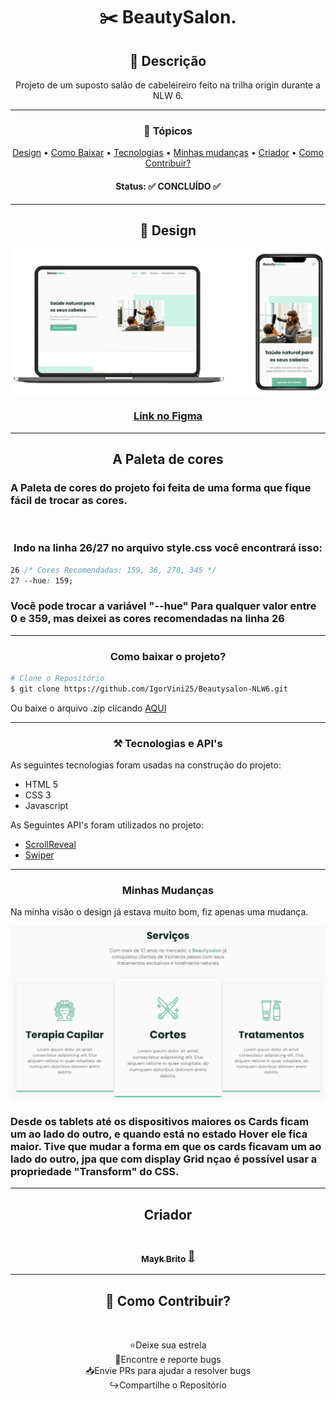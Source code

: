 <h1 align="center"> ✂️ BeautySalon. </h1>

<h2 align="center"> 📝 Descrição </h2>

<p align="center">Projeto de um suposto salão de cabeleireiro feito na trilha origin durante a NLW 6.</p>
<hr>

<h3 align="center"> 🏁 Tópicos </h3>
<p align="center">
 <a href="#design">Design</a> •
 <a href="#como-baixar">Como Baixar</a> • 
 <a href="#tecnologias">Tecnologias</a> • 
 <a href="#my-changes">Minhas mudanças</a> • 
 <a href="#creator">Criador</a> •
 <a href="#contribute">Como Contribuir?</a>
</p>

<h4 align="center"> 
	Status: ✅ CONCLUÍDO ✅
</h4>
<hr>
<h2 align="center" id="design">
  🎨 Design
</h2>
  <img alt="Beautysalon." src="./assets/readme/mockup.png" align="center"/>
  <h3 align="center"><a href="https://www.figma.com/file/YJ21RnZoelU6tthwExzMVP/Origin-Six/duplicate">Link no Figma</a><br></h3><hr>
  <h2 align="center">A Paleta de cores</h2>
  <h3 align="">A Paleta de cores do projeto foi feita de uma forma que fique fácil de trocar as cores.</h3><br>
  <h3 align="center">Indo na linha <b>26/27</b> no arquivo style.css você encontrará isso:</h3>
  
  ```css
  26 /* Cores Recomendadas: 159, 36, 270, 345 */
  27 --hue: 159;
  ```
  <h3>Você pode trocar a variável <b>"--hue"</b> Para qualquer valor entre 0 e 359, mas deixei as cores recomendadas na linha 26 </h3><hr>

<h3 id="como-baixar" align="center"> Como baixar o projeto? </h3>

```bash
# Clone o Repositório
$ git clone https://github.com/IgorVini25/Beautysalon-NLW6.git
```

Ou baixe o arquivo .zip clicando [AQUI](https://github.com/IgorVini25/Beautysalon-NLW6/archive/refs/heads/main.zip)

<hr>

<h3 id="tecnologias" align="center"> ⚒️ Tecnologias e API's </h3>

As seguintes tecnologias foram usadas na construção do projeto:

- HTML 5
- CSS 3
- Javascript

As Seguintes API's foram utilizados no projeto:

- [ScrollReveal](https://scrollrevealjs.org/)
- [Swiper](https://swiperjs.com/)

---

<h3 id="my-changes" align="center"><b>Minhas Mudanças</b></h3>
<p>Na minha visão o design já estava muito bom, fiz apenas uma mudança.</p>
<img src="./assets/readme/services.png" align="center">
<h3>Desde os tablets até os dispositivos maiores os Cards ficam um ao lado do outro, e quando está no estado Hover ele fica maior. Tive que mudar a forma em que os cards ficavam um ao lado do outro, jpa que com display Grid nçao é possível usar a propriedade "Transform" do CSS.</h3>

---

<h2 align="center" id="creator"> Criador </h2>
<h3 align="center">
<a href="https://github.com/maykbrito">
 <img style="border-radius: 50%;" src="https://avatars.githubusercontent.com/u/6643122?v=4" width="150px;" alt=""/>
 <br />
 <sub><b>Mayk Brito</b></sub></a> <a href="https://github.com/maykbrito">🚀</a>
</h3>

---

<h2 align="center">🤝 Como Contribuir?</h2>
<br>
<p align="center">
⭐️Deixe sua estrela<br>
🐛Encontre e reporte bugs<br>
📥Envie PRs para ajudar a resolver bugs<br>
↪️Compartilhe o Repositório
</p>
